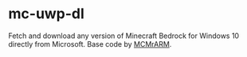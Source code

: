 # mc-uwp-dl

Fetch and download any version of Minecraft Bedrock for Windows 10 directly from Microsoft. Base code by [MCMrARM](https://gist.github.com/MCMrARM/d4fe4a8f38e8a12034c1c830b19989c2).
